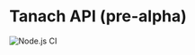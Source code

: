 # Tanach API (pre-alpha)
![Node.js CI](https://github.com/sharshi/tanach-pkg/workflows/Node.js%20CI/badge.svg)
